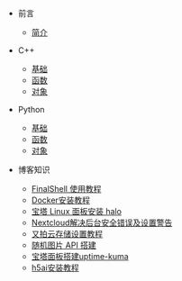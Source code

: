 - 前言
    - [简介](zh-cn/README.md)
    
- C++
    - [基础](zh-cn/C++/base.md)
    - [函数](zh-cn/C++/func.md)
    - [对象](zh-cn/C++/object.md)

- Python
    - [基础](zh-cn/Python/base.md)
    - [函数](zh-cn/Python/func.md)
    - [对象](zh-cn/Python/object.md)
- 博客知识
    - [FinalShell 使用教程](zh-cn/articles/Knowledge/FinalShell-tutorial.md)
    - [Docker安装教程](zh-cn/articles/Knowledge/docker-install.md)
    - [宝塔 Linux 面板安装 halo](zh-cn/articles/Knowledge/bt-halo-linux.md)
    - [Nextcloud解决后台安全错误及设置警告](zh-cn/articles/Knowledge/bt-nextcloud.md)
    - [又拍云存储设置教程](zh-cn/articles/Knowledge/upyun.md)
    - [随机图片 API 搭建](zh-cn/articles/Knowledge/api.md)
    - [宝塔面板搭建uptime-kuma](zh-cn/articles/Knowledge/uptime-kuma.md)
    - [h5ai安装教程](zh-cn/articles/Knowledge/bt-h5ai.md)
